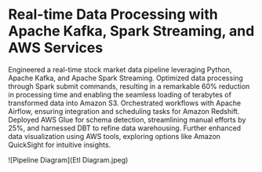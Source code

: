 # Real-time Data Processing with Apache Kafka, Spark Streaming, and AWS Services
Engineered a real-time stock market data pipeline leveraging Python, Apache Kafka, and Apache Spark Streaming. Optimized data processing through Spark submit commands, resulting in a remarkable 60% reduction in processing time and enabling the seamless loading of terabytes of transformed data into Amazon S3. Orchestrated workflows with Apache Airflow, ensuring integration and scheduling tasks for Amazon Redshift. Deployed AWS Glue for schema detection, streamlining manual efforts by 25%, and harnessed DBT to refine data warehousing. Further enhanced data visualization using AWS tools, exploring options like Amazon QuickSight for intuitive insights.

![Pipeline Diagram](Etl Diagram.jpeg)
